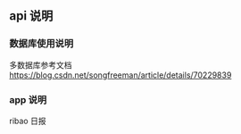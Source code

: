 ## api 说明
### 数据库使用说明
多数据库参考文档 https://blog.csdn.net/songfreeman/article/details/70229839

### app 说明
ribao       日报












